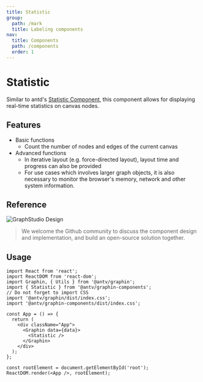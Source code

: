 ```yaml
---
title: Statistic
group:
  path: /mark
  title: Labeling components
nav:
  title: Components
  path: /components
  order: 1
---
```


# Statistic

Similar to antd's [Statistic Component](https://ant.design/components/statistic/), this component allows for displaying real-time statistics on canvas nodes.

## Features

- Basic functions
  - Count the number of nodes and edges of the current canvas
- Advanced functions
  - In iterative layout (e.g. force-directed layout), layout time and progress can also be provided
  - For use cases which involves larger graph objects, it is also necessary to monitor the browser's memory, network and other system information.

## Reference

![GraphStudio Design](https://gw.alipayobjects.com/mdn/rms_402c1a/afts/img/A*xiXPRJAq3S4AAAAAAAAAAAAAARQnAQ)

> We welcome the Github community to discuss the component design and implementation, and build an open-source solution together.

## Usage

```tsx
import React from 'react';
import ReactDOM from 'react-dom';
import Graphin, { Utils } from '@antv/graphin';
import { Statistic } from '@antv/graphin-components';
// Do not forget to import CSS
import '@antv/graphin/dist/index.css';
import '@antv/graphin-components/dist/index.css';

const App = () => {
  return (
    <div className="App">
      <Graphin data={data}>
        <Statistic />
      </Graphin>
    </div>
  );
};

const rootElement = document.getElementById('root');
ReactDOM.render(<App />, rootElement);
```